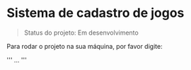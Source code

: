 <h1>Sistema de cadastro de jogos</h1>

 > Status do projeto: Em desenvolvimento
 
 Para rodar o projeto na sua máquina, por favor digite:
 
 '''
 ...
 '''
